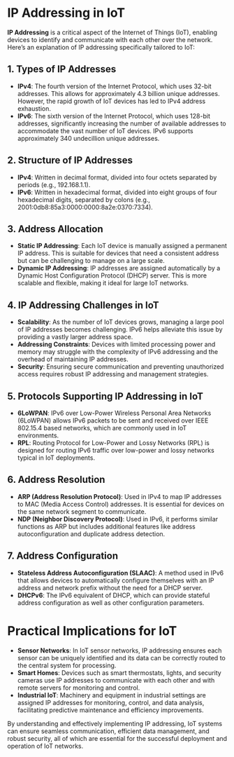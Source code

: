 # IP Addressing in IoT

**IP Addressing** is a critical aspect of the Internet of Things (IoT), enabling devices to identify and communicate with each other over the network. Here’s an explanation of IP addressing specifically tailored to IoT:

## 1. **Types of IP Addresses**
- **IPv4**: The fourth version of the Internet Protocol, which uses 32-bit addresses. This allows for approximately 4.3 billion unique addresses. However, the rapid growth of IoT devices has led to IPv4 address exhaustion.
- **IPv6**: The sixth version of the Internet Protocol, which uses 128-bit addresses, significantly increasing the number of available addresses to accommodate the vast number of IoT devices. IPv6 supports approximately 340 undecillion unique addresses.

## 2. **Structure of IP Addresses**
- **IPv4**: Written in decimal format, divided into four octets separated by periods (e.g., 192.168.1.1).
- **IPv6**: Written in hexadecimal format, divided into eight groups of four hexadecimal digits, separated by colons (e.g., 2001:0db8:85a3:0000:0000:8a2e:0370:7334).

## 3. **Address Allocation**
- **Static IP Addressing**: Each IoT device is manually assigned a permanent IP address. This is suitable for devices that need a consistent address but can be challenging to manage on a large scale.
- **Dynamic IP Addressing**: IP addresses are assigned automatically by a Dynamic Host Configuration Protocol (DHCP) server. This is more scalable and flexible, making it ideal for large IoT networks.

## 4. **IP Addressing Challenges in IoT**
- **Scalability**: As the number of IoT devices grows, managing a large pool of IP addresses becomes challenging. IPv6 helps alleviate this issue by providing a vastly larger address space.
- **Addressing Constraints**: Devices with limited processing power and memory may struggle with the complexity of IPv6 addressing and the overhead of maintaining IP addresses.
- **Security**: Ensuring secure communication and preventing unauthorized access requires robust IP addressing and management strategies.

## 5. **Protocols Supporting IP Addressing in IoT**
- **6LoWPAN**: IPv6 over Low-Power Wireless Personal Area Networks (6LoWPAN) allows IPv6 packets to be sent and received over IEEE 802.15.4 based networks, which are commonly used in IoT environments.
- **RPL**: Routing Protocol for Low-Power and Lossy Networks (RPL) is designed for routing IPv6 traffic over low-power and lossy networks typical in IoT deployments.

## 6. **Address Resolution**
- **ARP (Address Resolution Protocol)**: Used in IPv4 to map IP addresses to MAC (Media Access Control) addresses. It is essential for devices on the same network segment to communicate.
- **NDP (Neighbor Discovery Protocol)**: Used in IPv6, it performs similar functions as ARP but includes additional features like address autoconfiguration and duplicate address detection.

## 7. **Address Configuration**
- **Stateless Address Autoconfiguration (SLAAC)**: A method used in IPv6 that allows devices to automatically configure themselves with an IP address and network prefix without the need for a DHCP server.
- **DHCPv6**: The IPv6 equivalent of DHCP, which can provide stateful address configuration as well as other configuration parameters.

# Practical Implications for IoT

- **Sensor Networks**: In IoT sensor networks, IP addressing ensures each sensor can be uniquely identified and its data can be correctly routed to the central system for processing.
- **Smart Homes**: Devices such as smart thermostats, lights, and security cameras use IP addresses to communicate with each other and with remote servers for monitoring and control.
- **Industrial IoT**: Machinery and equipment in industrial settings are assigned IP addresses for monitoring, control, and data analysis, facilitating predictive maintenance and efficiency improvements.

By understanding and effectively implementing IP addressing, IoT systems can ensure seamless communication, efficient data management, and robust security, all of which are essential for the successful deployment and operation of IoT networks.
